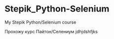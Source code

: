 # Stepik_Python-Selenium
My Stepik Python/Selenium course

Прохожу курс Пайтон/Селениум
jdhjdshfjks
